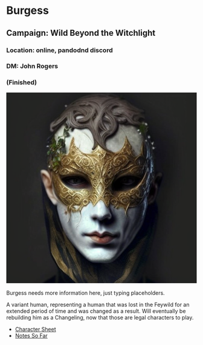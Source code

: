 # Burgess
## Campaign: Wild Beyond the Witchlight 
### Location: online, pandodnd discord
### DM: John Rogers
### (Finished)

![](BurgessPortrait.png)

Burgess needs more information here, just typing placeholders.

A variant human, representing a human that was lost in the Feywild for an extended period of time 
and was changed as a result. Will eventually be rebuilding him as a Changeling, now that those are
legal characters to play.

* [Character Sheet](https://ddb.ac/characters/70700295/cYe5ce)
* [Notes So Far](notes.md)